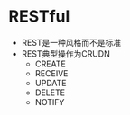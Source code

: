 # RESTful
- REST是一种风格而不是标准
- REST典型操作为CRUDN
    - CREATE
    - RECEIVE
    - UPDATE
    - DELETE
    - NOTIFY
